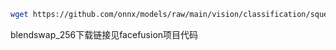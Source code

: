```bash
wget https://github.com/onnx/models/raw/main/vision/classification/squeezenet/model/squeezenet1.1-7.onnx
```
blendswap_256下载链接见facefusion项目代码